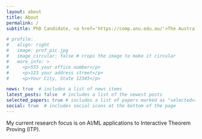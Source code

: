 ```yaml
---
layout: about
title: About
permalink: /
subtitle: PhD Candidate, <a href='https://comp.anu.edu.au/'>The Australian National University</a> <br> Research Scientist, <a href=https://www.dst.defence.gov.au/>Defence Science and Technology Group</a> 

# profile:
#   align: right
#   image: prof_pic.jpg
#   image_circular: false # crops the image to make it circular
#   more_info: >
#     <p>555 your office number</p>
#     <p>123 your address street</p>
#     <p>Your City, State 12345</p>

news: true  # includes a list of news items
latest_posts: false  # includes a list of the newest posts
selected_papers: true # includes a list of papers marked as "selected={true}"
social: true  # includes social icons at the bottom of the page
---
```


My current research focus is on AI/ML applications to Interactive Theorem Proving (ITP).  